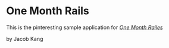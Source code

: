 # One Month Rails

This is the pinteresting sample application for
[*One Month Railes*](http://onemonthrails.com)

by Jacob Kang 